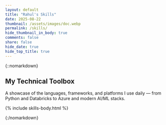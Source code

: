 ```yaml
---
layout: default
title: "Rahul's Skills"
date: 2025-08-22
thumbnail: /assets/images/doc.webp
permalink: /skills/
hide_thumbnail_in_body: true
comments: false
share: false
hide_date: true
hide_top_title: true
---
```


{::nomarkdown}
<!-- ===== HERO ===== -->
<section class="impactful-hero">
  <div class="impactful-hero__inner">
    <h1>My Technical Toolbox</h1>
    <p>A showcase of the languages, frameworks, and platforms I use daily — from Python and Databricks to Azure and modern AI/ML stacks.</p>
  </div>
</section>

{% include skills-body.html %}

{:/nomarkdown}
